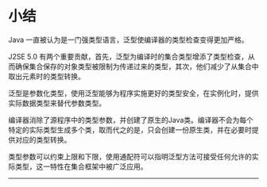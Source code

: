 #   小结

Java 一直被认为是一门强类型语言，泛型使编译器的类型检查变得更加严格。

J2SE 5.0 有两个重要贡献，首先，泛型为编译时的集合类型增添了类型检查，从而确保集合保存的对象类型被限制为传递过来的类型，其次，他们减少了从集合中取出元素时的类型转换。

泛型是参数化类型，使用泛型能够为程序实施更好的类型安全，在实例化时，提供实际数据类型来替代参数类型。

编译器消除了源程序中的类型参数，并创建了原生的Java类。编译器不会为每个特定的实际类型生成多个类，取而代之的是，只会创建一份原生类，并在必要时提供对应的类型转换。

类型参数可以约束上限和下限，使用通配符可以指明泛型方法可接受任何允许的实际类型，这一特性在集合框架中被广泛应用。

----